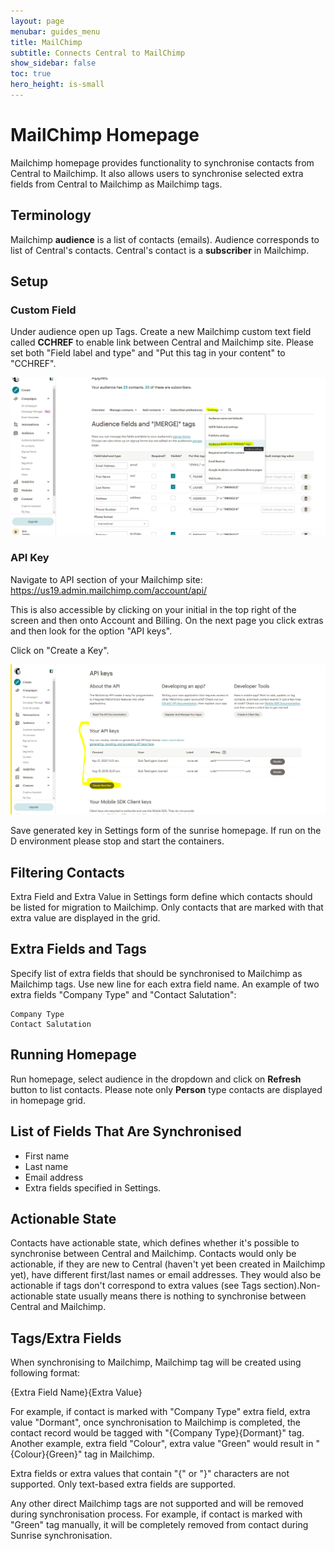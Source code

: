 ```yaml
---
layout: page
menubar: guides_menu
title: MailChimp
subtitle: Connects Central to MailChimp
show_sidebar: false
toc: true
hero_height: is-small
---
```


# MailChimp Homepage

Mailchimp homepage provides functionality to synchronise contacts from Central to Mailchimp. It also allows users to synchronise selected extra fields from Central to Mailchimp as Mailchimp tags.

## Terminology
Mailchimp **audience** is a list of contacts (emails). Audience corresponds to list of Central's contacts. Central's contact is a **subscriber** in Mailchimp.

## Setup

### Custom Field
Under audience open up Tags.
Create a new Mailchimp custom text field called **CCHREF** to enable link between Central and Mailchimp site. Please set both "Field label and type" and "Put this tag in your content" to "CCHREF". 

![tags](/img/mailchimp/tags.png "tags")

### API Key

Navigate to API section of your Mailchimp site:  
https://us19.admin.mailchimp.com/account/api/

This is also accessible by clicking on your initial in the top right of the screen and then onto Account and Billing. On the next page you click extras and then look for the option "API keys".

Click on "Create a Key".  

![API Key](/img/mailchimp/API_key.png "API Key")

Save generated key in Settings form of the sunrise homepage. If run on the D environment please stop and start the containers.

## Filtering Contacts

Extra Field and Extra Value in Settings form define which contacts should be listed for migration to Mailchimp. Only contacts that are marked with that extra value are displayed in the grid.

## Extra Fields and Tags

Specify list of extra fields that should be synchronised to Mailchimp as Mailchimp tags. Use new line for each extra field name. An example of two extra fields "Company Type" and "Contact Salutation":

```
Company Type
Contact Salutation
```

## Running Homepage

Run homepage, select audience in the dropdown and click on **Refresh** button to list contacts. Please note only **Person** type contacts are displayed in homepage grid.

## List of Fields That Are Synchronised

* First name
* Last name
* Email address
* Extra fields specified in Settings.

## Actionable State

Contacts have actionable state, which defines whether it's possible to synchronise between Central and Mailchimp. Contacts would only be actionable, if they are new to Central (haven't yet been created in Mailchimp yet), have different first/last names or email addresses. They would also be actionable if tags don't correspond to extra values (see Tags section).Non-actionable state usually means there is nothing to synchronise between Central and Mailchimp.

## Tags/Extra Fields

When synchronising to Mailchimp, Mailchimp tag will be created using following format:

{Extra Field Name}{Extra Value}

For example, if contact is marked with "Company Type" extra field, extra value "Dormant", once synchronisation to Mailchimp is completed, the contact record would be tagged with "{Company Type}{Dormant}" tag. Another example, extra field "Colour", extra value "Green" would result in "{Colour}{Green}" tag in Mailchimp.

Extra fields or extra values that contain "{" or "}" characters are not supported. Only text-based extra fields are supported.

Any other direct Mailchimp tags are not supported and will be removed during synchronisation process. For example, if contact is marked with "Green" tag manually, it will be completely removed from contact during Sunrise synchronisation.
